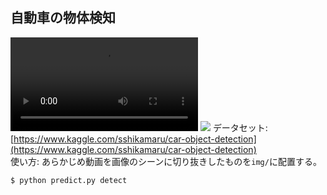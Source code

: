 ## 自動車の物体検知  
![](./result/detect.mp4) ![](https://drive.google.com/file/d/1fN4eNEh7q8t2su10Kx2WZyRzUSD69HEg/view?usp=sharing)
データセット: [https://www.kaggle.com/sshikamaru/car-object-detection](https://www.kaggle.com/sshikamaru/car-object-detection)   
使い方: 
あらかじめ動画を画像のシーンに切り抜きしたものを`img/`に配置する。  
```
$ python predict.py detect
```
